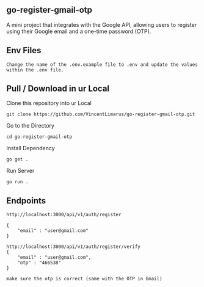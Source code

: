 **go-register-gmail-otp**
--------------------------------
A mini project that integrates with the Google API, allowing users to register using their Google email and a one-time password (OTP).

**Env Files**
---
```
Change the name of the .env.example file to .env and update the values within the .env file.
```

**Pull / Download in ur Local**
---
Clone this repository into ur Local
```
git clone https://github.com/VincentLimarus/go-register-gmail-otp.git
```
Go to the Directory
```
cd go-register-gmail-otp
```
Install Dependency
```
go get .
```
Run Server 
```
go run .
```

**Endpoints**
---
```
http://localhost:3000/api/v1/auth/register

{
    "email" : "user@gmail.com"
}
```
```
http://localhost:3000/api/v1/auth/register/verify
{
    "email" : "user@gmail.com",
    "otp" : "466538"
}

make sure the otp is correct (same with the OTP in Gmail)
```

